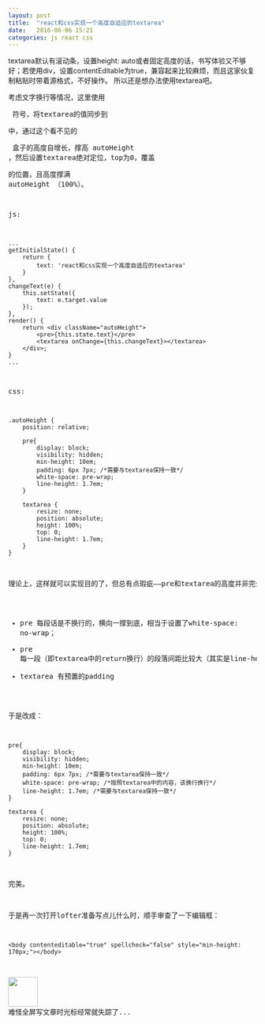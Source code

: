 ```yaml
---
layout: post
title:  "react和css实现一个高度自适应的textarea"
date:   2016-06-06 15:21
categories: js react css
---
```


textarea默认有滚动条，设置height: auto或者固定高度的话，书写体验又不够好；若使用div，设置contentEditable为true，兼容起来比较麻烦，而且这家伙复制粘贴时带着源格式，不好操作。
所以还是想办法使用textarea吧。<!--more-->

考虑文字换行等情况，这里使用 <pre> 符号，将textarea的值同步到 <pre> 中，通过这个看不见的 <pre> 盒子的高度自增长，撑高 autoHeight ，然后设置textarea绝对定位，top为0，覆盖<pre>的位置，且高度撑满 autoHeight （100%）。

js:

    ...
    getInitialState() {
        return {
            text: 'react和css实现一个高度自适应的textarea'
        }
    },
    changeText(e) {
        this.setState({
            text: e.target.value
        });
    },
    render() {
        return <div className="autoHeight">
            <pre>{this.state.text}</pre>
            <textarea onChange={this.changeText}></textarea>
        </div>;
    }
    ...

css:

    .autoHeight {
        position: relative;

        pre{
            display: block;
            visibility: hidden;
            min-height: 10em;
            padding: 6px 7px; /*需要与textarea保持一致*/
            white-space: pre-wrap;
            line-height: 1.7em;
        }

        textarea {
            resize: none;
            position: absolute;
            height: 100%;
            top: 0;
            line-height: 1.7em;
        }
    }

理论上，这样就可以实现目的了，但总有点瑕疵——pre和textarea的高度并非完全相等，于是，我将pre的visibility和textarea的top注释掉，对比两个在页面上的表现，发现：

* pre 每段话是不换行的，横向一撑到底，相当于设置了white-space: no-wrap；
* pre 每一段（即textarea中的return换行）的段落间距比较大（其实是line-height）；
* textarea 有预置的padding

于是改成：

    pre{
        display: block;
        visibility: hidden;
        min-height: 10em;
        padding: 6px 7px; /*需要与textarea保持一致*/
        white-space: pre-wrap; /*按照textarea中的内容，该换行换行*/
        line-height: 1.7em; /*需要与textarea保持一致*/
    }

    textarea {
        resize: none;
        position: absolute;
        height: 100%;
        top: 0;
        line-height: 1.7em;
    }

完美。

于是再一次打开lofter准备写点儿什么时，顺手审查了一下编辑框：
    
    <body contenteditable="true" spellcheck="false" style="min-height: 170px;"></body>

<img src="http://img1.imgtn.bdimg.com/it/u=2508945455,3549020802&fm=21&gp=0.jpg" width="60"/> 难怪全屏写文章时光标经常就失踪了...

